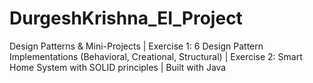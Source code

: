 # DurgeshKrishna_EI_Project
Design Patterns &amp; Mini-Projects | Exercise 1: 6 Design Pattern Implementations (Behavioral, Creational, Structural) | Exercise 2: Smart Home System with SOLID principles | Built with Java
